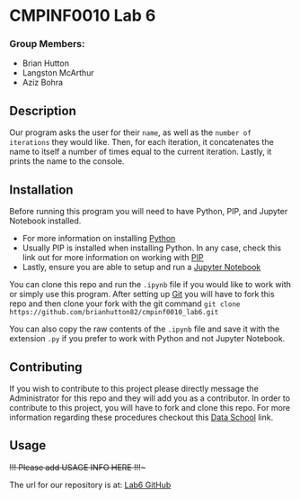 # **CMPINF0010 Lab 6**

### Group Members:
- Brian Hutton
- Langston McArthur
- Aziz Bohra

## Description

Our program asks the user for their `name`, as well as the `number of iterations` they would like. Then, for each iteration, it concatenates the name to itself a number of times equal to the current iteration. Lastly, it prints the name to the console.

## Installation

Before running this program you will need to have Python, PIP, and Jupyter Notebook installed.
- For more information on installing [Python](https://www.python.org/downloads/)
- Usually PIP is installed when installing Python. In any case, check this link out for more information on working with [PIP](https://pip.pypa.io/en/stable/installation/)
- Lastly, ensure you are able to setup and run a [Jupyter Notebook](https://realpython.com/jupyter-notebook-introduction/#:~:text=the%20next%20level.-,Getting%20Up%20and%20Running%20With%20Jupyter%20Notebook,purposes%20of%20installing%20Jupyter%20Notebook.)

You can clone this repo and run the `.ipynb` file if you would like to work with or simply use this program.
After setting up [Git](https://git-scm.com/book/en/v2/Getting-Started-First-Time-Git-Setup) you will have to fork this repo and then clone your fork with the git command `git clone https://github.com/brianhutton82/cmpinf0010_lab6.git`

You can also copy the raw contents of the `.ipynb` file and save it with the extension `.py` if you prefer to work with Python and not Jupyter Notebook.

## Contributing

If you wish to contribute to this project please directly message the Administrator for this repo and they will add you as a contributor.
In order to contribute to this project, you will have to fork and clone this repo.
For more information regarding these procedures checkout this [Data School](https://www.dataschool.io/how-to-contribute-on-github/) link.

## Usage

~~!!! Please add USAGE INFO HERE !!!~~~

The url for our repository is at:
[Lab6 GitHub](https://github.com/brianhutton82/cmpinf0010_lab6)
